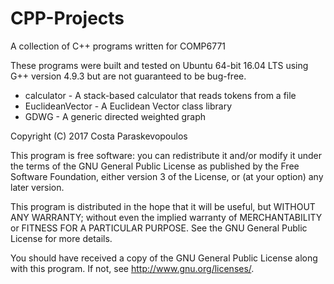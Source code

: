# CPP-Projects
A collection of C++ programs written for COMP6771

These programs were built and tested on Ubuntu 64-bit 16.04 LTS using G++ version 4.9.3 but are not guaranteed to be bug-free.

* calculator - A stack-based calculator that reads tokens from a file
* EuclideanVector - A Euclidean Vector class library
* GDWG - A generic directed weighted graph

Copyright (C) 2017 Costa Paraskevopoulos

This program is free software: you can redistribute it and/or modify it under the terms of the GNU General Public License as published by the Free Software Foundation, either version 3 of the License, or (at your option) any later version.

This program is distributed in the hope that it will be useful, but WITHOUT ANY WARRANTY; without even the implied warranty of MERCHANTABILITY or FITNESS FOR A PARTICULAR PURPOSE. See the GNU General Public License for more details.

You should have received a copy of the GNU General Public License along with this program. If not, see http://www.gnu.org/licenses/.
